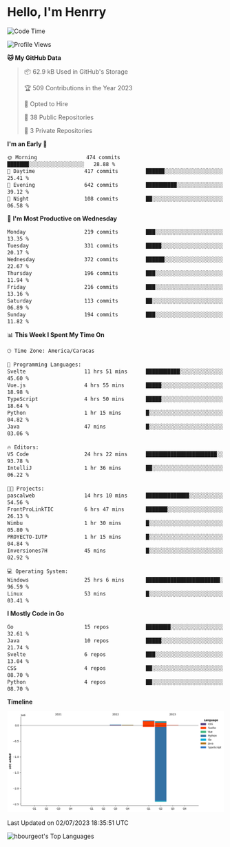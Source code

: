 # Hello, I'm Henrry

<!--START_SECTION:waka-->
![Code Time](http://img.shields.io/badge/Code%20Time-762%20hrs%2030%20mins-blue)

![Profile Views](http://img.shields.io/badge/Profile%20Views-75-blue)

**🐱 My GitHub Data** 

> 📦 62.9 kB Used in GitHub's Storage 
 > 
> 🏆 509 Contributions in the Year 2023
 > 
> 💼 Opted to Hire
 > 
> 📜 38 Public Repositories 
 > 
> 🔑 3 Private Repositories 
 > 
**I'm an Early 🐤** 

```text
🌞 Morning                474 commits         ███████░░░░░░░░░░░░░░░░░░   28.88 % 
🌆 Daytime                417 commits         ██████░░░░░░░░░░░░░░░░░░░   25.41 % 
🌃 Evening                642 commits         ██████████░░░░░░░░░░░░░░░   39.12 % 
🌙 Night                  108 commits         ██░░░░░░░░░░░░░░░░░░░░░░░   06.58 % 
```
📅 **I'm Most Productive on Wednesday** 

```text
Monday                   219 commits         ███░░░░░░░░░░░░░░░░░░░░░░   13.35 % 
Tuesday                  331 commits         █████░░░░░░░░░░░░░░░░░░░░   20.17 % 
Wednesday                372 commits         ██████░░░░░░░░░░░░░░░░░░░   22.67 % 
Thursday                 196 commits         ███░░░░░░░░░░░░░░░░░░░░░░   11.94 % 
Friday                   216 commits         ███░░░░░░░░░░░░░░░░░░░░░░   13.16 % 
Saturday                 113 commits         ██░░░░░░░░░░░░░░░░░░░░░░░   06.89 % 
Sunday                   194 commits         ███░░░░░░░░░░░░░░░░░░░░░░   11.82 % 
```


📊 **This Week I Spent My Time On** 

```text
🕑︎ Time Zone: America/Caracas

💬 Programming Languages: 
Svelte                   11 hrs 51 mins      ███████████░░░░░░░░░░░░░░   45.60 % 
Vue.js                   4 hrs 55 mins       █████░░░░░░░░░░░░░░░░░░░░   18.98 % 
TypeScript               4 hrs 50 mins       █████░░░░░░░░░░░░░░░░░░░░   18.64 % 
Python                   1 hr 15 mins        █░░░░░░░░░░░░░░░░░░░░░░░░   04.82 % 
Java                     47 mins             █░░░░░░░░░░░░░░░░░░░░░░░░   03.06 % 

🔥 Editors: 
VS Code                  24 hrs 22 mins      ███████████████████████░░   93.78 % 
IntelliJ                 1 hr 36 mins        ██░░░░░░░░░░░░░░░░░░░░░░░   06.22 % 

🐱‍💻 Projects: 
pascalweb                14 hrs 10 mins      ██████████████░░░░░░░░░░░   54.56 % 
FrontProLinkTIC          6 hrs 47 mins       ███████░░░░░░░░░░░░░░░░░░   26.13 % 
Wimbu                    1 hr 30 mins        █░░░░░░░░░░░░░░░░░░░░░░░░   05.80 % 
PROYECTO-IUTP            1 hr 15 mins        █░░░░░░░░░░░░░░░░░░░░░░░░   04.84 % 
Inversiones7H            45 mins             █░░░░░░░░░░░░░░░░░░░░░░░░   02.92 % 

💻 Operating System: 
Windows                  25 hrs 6 mins       ████████████████████████░   96.59 % 
Linux                    53 mins             █░░░░░░░░░░░░░░░░░░░░░░░░   03.41 % 
```

**I Mostly Code in Go** 

```text
Go                       15 repos            ████████░░░░░░░░░░░░░░░░░   32.61 % 
Java                     10 repos            █████░░░░░░░░░░░░░░░░░░░░   21.74 % 
Svelte                   6 repos             ███░░░░░░░░░░░░░░░░░░░░░░   13.04 % 
CSS                      4 repos             ██░░░░░░░░░░░░░░░░░░░░░░░   08.70 % 
Python                   4 repos             ██░░░░░░░░░░░░░░░░░░░░░░░   08.70 % 
```



**Timeline**

![Lines of Code chart](https://raw.githubusercontent.com/hbourgeot/hbourgeot/main/assets/bar_graph.png)


 Last Updated on 02/07/2023 18:35:51 UTC
<!--END_SECTION:waka-->

![hbourgeot's Top Languages](https://github-readme-stats.vercel.app/api/top-langs/?username=hbourgeot&theme=transparent&show_icons=true&hide_border=false&layout=donut&hide=css)
